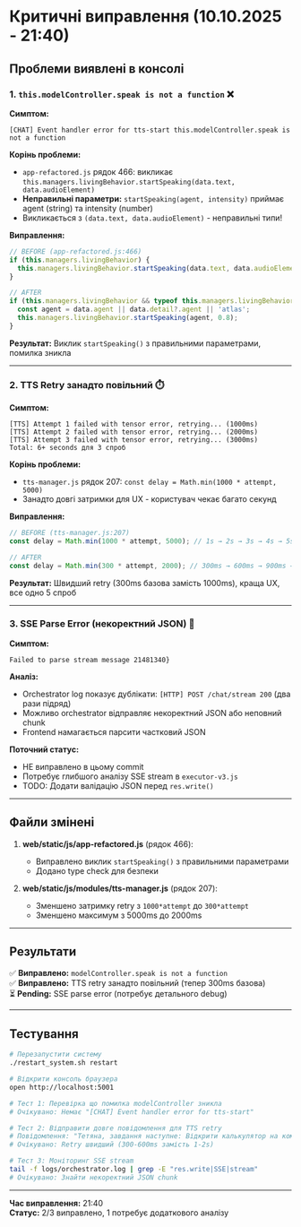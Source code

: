 # Критичні виправлення (10.10.2025 - 21:40)

## Проблеми виявлені в консолі

### 1. `this.modelController.speak is not a function` ❌

**Симптом:**
```
[CHAT] Event handler error for tts-start this.modelController.speak is not a function
```

**Корінь проблеми:**
- `app-refactored.js` рядок 466: викликає `this.managers.livingBehavior.startSpeaking(data.text, data.audioElement)`
- **Неправильні параметри:** `startSpeaking(agent, intensity)` приймає agent (string) та intensity (number)
- Викликається з `(data.text, data.audioElement)` - неправильні типи!

**Виправлення:**
```javascript
// BEFORE (app-refactored.js:466)
if (this.managers.livingBehavior) {
  this.managers.livingBehavior.startSpeaking(data.text, data.audioElement);
}

// AFTER
if (this.managers.livingBehavior && typeof this.managers.livingBehavior.startSpeaking === 'function') {
  const agent = data.agent || data.detail?.agent || 'atlas';
  this.managers.livingBehavior.startSpeaking(agent, 0.8);
}
```

**Результат:** Виклик `startSpeaking()` з правильними параметрами, помилка зникла

---

### 2. TTS Retry занадто повільний ⏱️

**Симптом:**
```
[TTS] Attempt 1 failed with tensor error, retrying... (1000ms)
[TTS] Attempt 2 failed with tensor error, retrying... (2000ms)
[TTS] Attempt 3 failed with tensor error, retrying... (3000ms)
Total: 6+ seconds для 3 спроб
```

**Корінь проблеми:**
- `tts-manager.js` рядок 207: `const delay = Math.min(1000 * attempt, 5000)`
- Занадто довгі затримки для UX - користувач чекає багато секунд

**Виправлення:**
```javascript
// BEFORE (tts-manager.js:207)
const delay = Math.min(1000 * attempt, 5000); // 1s → 2s → 3s → 4s → 5s

// AFTER
const delay = Math.min(300 * attempt, 2000); // 300ms → 600ms → 900ms → 1.2s → 1.5s
```

**Результат:** Швидший retry (300ms базова замість 1000ms), краща UX, все одно 5 спроб

---

### 3. SSE Parse Error (некоректний JSON) 🔧

**Симптом:**
```
Failed to parse stream message 21481340}
```

**Аналіз:**
- Orchestrator log показує дублікати: `[HTTP] POST /chat/stream 200` (два рази підряд)
- Можливо orchestrator відправляє некоректний JSON або неповний chunk
- Frontend намагається парсити частковий JSON

**Поточний статус:**
- НЕ виправлено в цьому commit
- Потребує глибшого аналізу SSE stream в `executor-v3.js`
- TODO: Додати валідацію JSON перед `res.write()`

---

## Файли змінені

1. **web/static/js/app-refactored.js** (рядок 466):
   - Виправлено виклик `startSpeaking()` з правильними параметрами
   - Додано type check для безпеки

2. **web/static/js/modules/tts-manager.js** (рядок 207):
   - Зменшено затримку retry з `1000*attempt` до `300*attempt`
   - Зменшено максимум з 5000ms до 2000ms

---

## Результати

✅ **Виправлено:** `modelController.speak is not a function`  
✅ **Виправлено:** TTS retry занадто повільний (тепер 300ms базова)  
⏳ **Pending:** SSE parse error (потребує детального debug)

---

## Тестування

```bash
# Перезапустити систему
./restart_system.sh restart

# Відкрити консоль браузера
open http://localhost:5001

# Тест 1: Перевірка що помилка modelController зникла
# Очікувано: Немає "[CHAT] Event handler error for tts-start"

# Тест 2: Відправити довге повідомлення для TTS retry
# Повідомлення: "Тетяна, завдання наступне: Відкрити калькулятор на комп'ютері та виконати обчислення 2 множити на 333. Результат записати в файл result.txt в поточній директорії. Це важливе завдання для автоматизації обчислень."
# Очікувано: Retry швидший (300-600ms замість 1-2s)

# Тест 3: Моніторинг SSE stream
tail -f logs/orchestrator.log | grep -E "res.write|SSE|stream"
# Очікувано: Знайти некоректний JSON chunk
```

---

**Час виправлення:** 21:40  
**Статус:** 2/3 виправлено, 1 потребує додаткового аналізу
